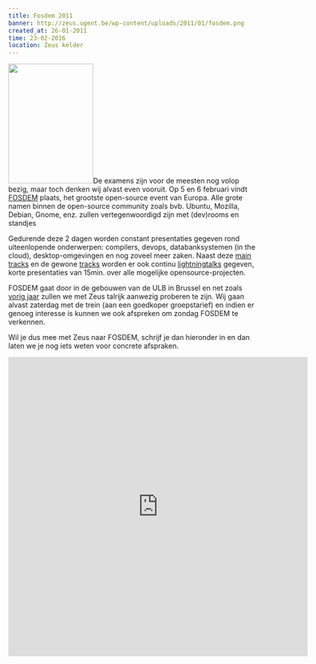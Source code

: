 ```yaml
---
title: Fosdem 2011
banner: http://zeus.ugent.be/wp-content/uploads/2011/01/fosdem.png
created_at: 26-01-2011
time: 23-02-2016
location: Zeus kelder
---
```


<a href="http://fosdem.org"><img src="http://zeus.ugent.be/wp-content/uploads/2011/01/fosdem.png" alt="" title="FOSDEM" width="170" height="240" class="alignright size-full wp-image-662" /></a>De examens zijn voor de meesten nog volop bezig, maar toch denken wij alvast even vooruit. Op 5 en 6 februari vindt <a href="http://fosdem.org/2011/">FOSDEM</a> plaats, het grootste open-source event van Europa. Alle grote namen binnen de open-source community zoals bvb. Ubuntu, Mozilla, Debian, Gnome, enz. zullen vertegenwoordigd zijn met (dev)rooms en standjes

Gedurende deze 2 dagen worden constant presentaties gegeven rond uiteenlopende onderwerpen: compilers, devops, databanksystemen (in the cloud), desktop-omgevingen en nog zoveel meer zaken. Naast deze <a href="http://fosdem.org/2011/schedule/main-tracks">main tracks</a> en de gewone <a href="http://fosdem.org/2011/schedule/tracks">tracks</a> worden er ook continu <a href="http://fosdem.org/2011/schedule/tracks/lightningtalks">lightningtalks</a> gegeven, korte presentaties van 15min. over alle mogelijke opensource-projecten.

FOSDEM gaat door in de gebouwen van de ULB in Brussel en net zoals <a href="http://zeus.ugent.be/2009/12/07/fosdem-2010/">vorig jaar</a> zullen we met Zeus talrijk aanwezig proberen te zijn. Wij gaan alvast zaterdag met de trein (aan een goedkoper groepstarief) en indien er genoeg interesse is kunnen we ook afspreken om zondag FOSDEM te verkennen.

Wil je dus mee met Zeus naar FOSDEM, schrijf je dan hieronder in en dan laten we je nog iets weten voor concrete afspraken.

<!--more-->
<iframe src="https://spreadsheets.google.com/embeddedform?formkey=dHJvbW1PWVJDQTBfWE91bGRjWFhlV2c6MQ" width="600" height="600" frameborder="0" marginheight="0" marginwidth="0">Loading...</iframe>

